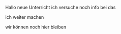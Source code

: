 Hallo neue Unterricht
 ich versuche noch info bei das

 ich weiter machen 

 wir können noch hier bleiben

 

